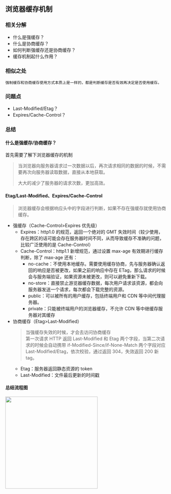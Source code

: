 ## 浏览器缓存机制

### 相关分解

- 什么是强缓存？
- 什么是协商缓存？
- 如何判断强缓存还是协商缓存？
- 缓存机制起什么作用？

### 相似之处

    强制缓存和协商缓存使用方式本质上是一样的，都是判断缓存是否有效再决定是否使用缓存。

### 问题点

- Last-Modified/Etag？
- Expires/Cache-Control？

### 总结

#### 什么是强缓存/协商缓存？

首先需要了解下浏览器缓存的机制

> 当浏览器向服务器请求过一次数据以后，再次请求相同的数据的时候，不需要再次向服务器读取数据，直接从本地获取。
>
> 大大的减少了服务器的请求次数，更加高效。

#### Etag/Last-Modified、Expires/Cache-Control

> 浏览器缓存会根据响应头中的字段进行判断，如果不存在强缓存就使用协商缓存。

- 强缓存（Cache-Control>Expires 优先级）
  - Expires：http1.0 的规范，返回一个绝对的 GMT 失效时间（较少使用，存在跨区的话可能会存在服务器时间不同，从而导致缓存不准确的问题，比较广泛使用的是 Cache-Control）
  - Cache-Control：http1.1 新增规范，通过设置 max-age 有效期进行缓存判断，除了 max-age 还有：
    - no-cache：不使用本地缓存。需要使用缓存协商，先与服务器确认返回的响应是否被更改，如果之前的响应中存在 ETag，那么请求的时候会与服务端验证，如果资源未被更改，则可以避免重新下载。
    - no-store：直接禁止游览器缓存数据，每次用户请求该资源，都会向服务器发送一个请求，每次都会下载完整的资源。
    - public：可以被所有的用户缓存，包括终端用户和 CDN 等中间代理服务器。
    - private：只能被终端用户的浏览器缓存，不允许 CDN 等中继缓存服务器对其缓存
- 协商缓存（Etag>Last-Modified）
  > 当强缓存失效的时候，才会去访问协商缓存  
  > 第一次请求 HTTP 返回 Last-Modified 和 Etag 两个字段，当第二次请求的时候会自动携带 if-Modified-Since/if-None-Match 两个字段对应 Last-Modified/Etag，依次校验，通过返回 304，失效返回 200 新 tag。
  - Etag：服务器返回静态资源的 token
  - Last-Modified：文件最后更新的时间戳

#### 总结流程图

<!-- ```tefcha
浏览器请求
通过Cache-Control/expires判断是否有强缓存
max-age、expires服务器绝对时间是否未过期
if 没有过期
    直接使用强缓存
else
    比对响应Etag/Last-Modified是否相同
    if 相同
        返回304，调用缓存
    else
        返回200，本地存入缓存
响应
``` -->
<img style="width:30vw" src="http://24k.live/common/github/html/browserCache.png" />
